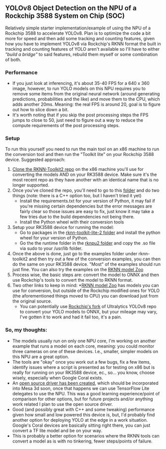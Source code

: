 ## YOLOv8 Object Detection on the NPU of a Rockchip 3588 System on Chip (SOC)

Relatively simple starter implementation/example of using the NPU of a Rockchip 3588 to accelerate YOLOv8. Plan is to optimize the code a bit more for speed and then add some tracking and counting features, given how you have to implement YOLOv8 via Rockchip's RKNN format the built in tracking and counting features of YOLO aren't available so I'll have to either *"build a bridge"* to said features, rebuild them myself or some combination of both. 


### Performance
* If you just look at inferencing, it's about 35-40 FPS for a 640 x 360 image, however, to run YOLO models on this NPU requires you to remove some items from the original neural network (around generating predictions, probabilities and the like) and move them to the CPU, which adds another 20ms. Meaning: the real FPS is around 20, goal is to figure out how to slice down a bit. 
* It's worth noting that if you skip the post processing steps the FPS jumps to close to 50, just need to figure out a way to reduce the compute requirements of the post processing steps.


### Setup

To run this yourself you need to run the main tool on an x86 machine to run the conversion tool and then run the "Toolkit lite" on your Rockchip 3588 device. Suggested approach:

1) [Clone the RKNN-Toolkit2 repo](https://github.com/airockchip/rknn-toolkit2) on the x86 machine you'll use for converting the models AND on your RK3588 device. Make sure it's the most recent repo as they have another with an identical name that is no longer supported. 
2) Once you've cloned the repo, you'll need to go to this [folder](https://github.com/airockchip/rknn-toolkit2/tree/master/rknn-toolkit2/packages) and do two things (note: there is a C++ option too, but I haven't tried it yet)
    * Install the requirements.txt for your version of Python, it may fail if you're missing certain dependencies but the error messages are fairly clear so those issues are easy to fix, just know it may take a few tries due to the build dependencies not being there.
    * Install the Python wheel with their conversion tools 
3) Setup your RK3588 device for running the model:
    * Go to packages in the [rknn-toolkit-lite-2 folder](https://github.com/airockchip/rknn-toolkit2/tree/master/rknn-toolkit-lite2/packages) and install the python wheel for your version of Python.
    * Go the the runtime folder in the [rknpu2 folder](https://github.com/airockchip/rknn-toolkit2/tree/master/rknpu2/runtime/Linux/librknn_api/aarch64) and copy the .so file via sudo to your /usr/lib folder.
4) Once the above is done, just go to the examples folder under rknn-toolkit2 and then try out a few of the conversion examples, you can then do the same on your RK3588 device. "Most" of the examples should run just fine. You can also try the examples on the [RKNN model Zoo](https://github.com/airockchip/rknn_model_zoo)
5) Process wise, the basic steps are: convert the model to ONNX and then use Rockchip's tools to convert the model to RKNN format. 
6) Two other links to keep in mind:
    *[RKNN model Zoo](https://github.com/airockchip/rknn_model_zoo) has models you can use for conversion, but outside of the Rockchip modified ones for YOLO (the aforementioned things moved to CPU)  you can download just from the original source.
    * You can potentially use [Rockchip's fork](https://github.com/airockchip/ultralytics_yolov8) of Ultralytics YOLOv8 repo to convert your YOLO models to ONNX, but your mileage may vary, I've gotten it to work and had it fail too, it's a pain. 


### So, my thoughts:

* The models usually run on only one NPU core, I'm working on another example that runs a model on each core, meaning: you could monitor three cameras on one of these devices. I.e., smaller, simpler models on this NPU are a great option. 
* The tools are "okay" once you work out a few bugs, fix a few items, identify issues where a script is presented as for testing on x86 but is really for running on your RK3588 device, ec., so... you know, choose wisely, especially when Google Coral exists.
* An [open source driver has been created](https://www.hackster.io/news/tomeu-vizoso-s-open-source-npu-driver-project-does-away-with-the-rockchip-rk3588-s-binary-blob-0153cf723d44), which should be incorporated into Mesa 3d soon, once that happens we can use TensorFlow Lite delegates to use the NPU. This was a good learning experience/point of comparison for other options, but for future projects and/or anything work related I plan to use the open source driver.
*  Good (and possibly great with C++ and some tweaking) performance given how small and low powered this device is, but, I'd probably find another option for deploying YOLO at the edge in a work situation. Google's Coral devices are basically sitting right there, you can just convert a TF lite model and be on your way.
* This is probably a better option for scenarios where the RKNN tools can convert a model as is with no tinkering, fewer steps/points of failure.


